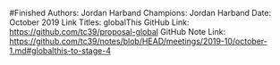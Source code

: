 #Finished
Authors: Jordan Harband
Champions: Jordan Harband
Date: October 2019
Link Titles: globalThis
GitHub Link: https://github.com/tc39/proposal-global
GitHub Note Link: https://github.com/tc39/notes/blob/HEAD/meetings/2019-10/october-1.md#globalthis-to-stage-4
